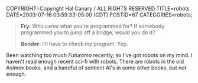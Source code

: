 COPYRIGHT=Copyright Hal Canary / ALL RIGHTS RESERVED
TITLE=robots
DATE=2003-07-16 03:59:33-05:00 (CDT)
POSTID=67
CATEGORIES=robots;

> **Fry:** Who cares what you're programmed for? If somebody programmed you to jump off a bridge, would you do it?
> 
> **Bender:** I'll have to check my program. _<pause>_ Yep.

Been watching too much _Futurama_ recently, so I've got robots on my mind. I haven't read enough recent sci-fi with robots. There are robots in the old Asimov books, and a handful of sentient AI's in some other books, but not enough.
